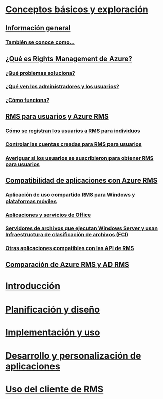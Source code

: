 # [Conceptos básicos y exploración](./azure-rights-management.md)
## [Información general](./azure-rights-management.md)
### [También se conoce como...](./azure-rms-aka.md)
## [¿Qué es Rights Management de Azure?](./what-is-azure-rms.md)
### [¿Qué problemas soluciona?](./azure-rms-problems-it-solves.md)
### [¿Qué ven los administradores y los usuarios?](./what-admins-users-see.md)
### [¿Cómo funciona?](./how-does-it-work.md)
## [RMS para usuarios y Azure RMS](./rms-for-individuals.md)
### [Cómo se registran los usuarios a RMS para individuos](./rms-for-individuals-user-sign-up.md)
### [Controlar las cuentas creadas para RMS para usuarios](./rms-for-individuals-take-control.md)
### [Averiguar si los usuarios se suscribieron para obtener RMS para usuarios](./rms-for-individuals-identify-sign-up.md)
## [Compatibilidad de aplicaciones con Azure RMS](./applications-support.md)
### [Aplicación de uso compartido RMS para Windows y plataformas móviles](./sharing-app-support.md)
### [Aplicaciones y servicios de Office](./office-apps-services-support.md)
### [Servidores de archivos que ejecutan Windows Server y usan Infraestructura de clasificación de archivos (FCI)](./file-server-support.md)
### [Otras aplicaciones compatibles con las API de RMS](./api-support.md)
## [Comparación de Azure RMS y AD RMS](./compare-azure-rms-ad-rms.md)
# [Introducción](/rights-management/get-started/requirements-azure-rms)
# [Planificación y diseño](/rights-management/plan-design/deployment-roadmap)
# [Implementación y uso](/rights-management/deploy-use/activate-service)
# [Desarrollo y personalización de aplicaciones](/rights-management/develop/developers-guide)
# [Uso del cliente de RMS](/rights-management/rms-client/use-client)

<!--HONumber=Apr16_HO3-->


